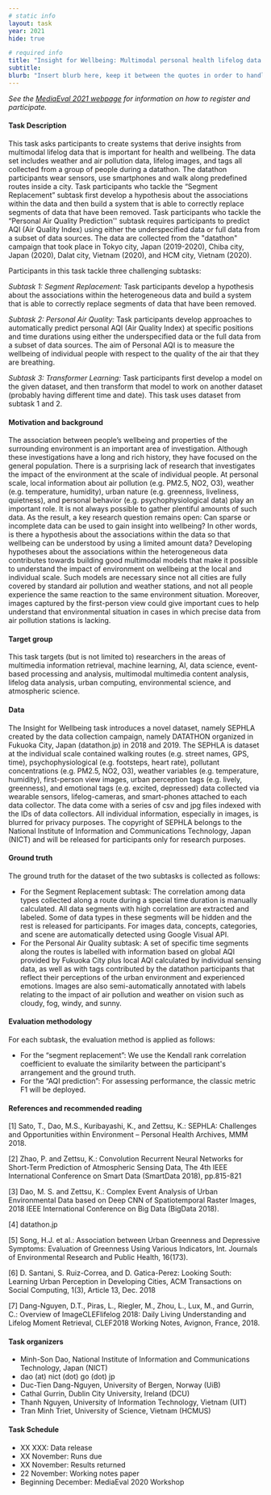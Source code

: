 ```yaml
---
# static info
layout: task
year: 2021
hide: true 

# required info
title: "Insight for Wellbeing: Multimodal personal health lifelog data analysis"
subtitle: 
blurb: "Insert blurb here, keep it between the quotes in order to handle any special characters"
---
```


<!-- # please respect the structure below-->
*See the [MediaEval 2021 webpage](https://multimediaeval.github.io/editions/2021/) for information on how to register and participate.*

#### Task Description
This task asks participants to create systems that derive insights from multimodal lifelog data that is important for health and wellbeing. The data set includes weather and air pollution data, lifelog images, and tags all collected from a group of people during a datathon. The datathon participants wear sensors, use smartphones and walk along predefined routes inside a city. Task participants who tackle the “Segment Replacement” subtask first develop a hypothesis about the associations within the data and then build a system that is able to correctly replace segments of data that have been removed. Task participants who tackle the “Personal Air Quality Prediction'' subtask requires participants to predict AQI (Air Quality Index) using either the underspecified data or full data from a subset of data sources. The data are collected from the "datathon" campaign that took place in Tokyo city, Japan (2019-2020), Chiba city, Japan (2020), Dalat city, Vietnam (2020), and HCM city, Vietnam (2020). 
 
Participants in this task tackle three challenging subtasks:

*Subtask 1: Segment Replacement:* Task participants develop a hypothesis about the associations within the heterogeneous data and build a system that is able to correctly replace segments of data that have been removed.

*Subtask 2: Personal Air Quality:* Task participants develop approaches to automatically predict personal AQI (Air Quality Index) at specific positions and time durations using either the underspecified data or the full data from a subset of data sources. The aim of Personal AQI is to measure the wellbeing of individual people with respect to the quality of the air that they are breathing.

*Subtask 3: Transformer Learning:* Task participants first develop a model on the given dataset, and then transform that model to work on another dataset (probably having different time and date). This task uses dataset from subtask 1 and 2.

#### Motivation and background
The association between people’s wellbeing and properties of the surrounding environment is an important area of investigation. Although these investigations have a long and rich history, they have focused on the general population. There is a surprising lack of research that investigates the impact of the environment at the scale of individual people. At personal scale, local information about air pollution (e.g. PM2.5, NO2, O3), weather (e.g. temperature, humidity), urban nature (e.g. greenness, liveliness, quietness), and personal behavior (e.g. psychophysiological data) play an important role. It is not always possible to gather plentiful amounts of such data. As the result, a key research question remains open: Can sparse or incomplete data can be used to gain insight into wellbeing? In other words, is there a hypothesis about the associations within the data so that wellbeing can be understood by using a limited amount data? Developing hypotheses about the associations within the heterogeneous data contributes towards building good multimodal models that make it possible to understand the impact of environment on wellbeing at the local and individual scale. Such models are necessary since not all cities are fully covered by standard air pollution and weather stations, and not all people experience the same reaction to the same environment situation. Moreover, images captured by the first-person view could give important cues to help understand that environmental situation in cases in which precise data from air pollution stations is lacking.

#### Target group
This task targets (but is not limited to) researchers in the areas of multimedia information retrieval, machine learning, AI, data science, event-based processing and analysis, multimodal multimedia content analysis, lifelog data analysis, urban computing, environmental science, and atmospheric science. 

#### Data
The Insight for Wellbeing task introduces a novel dataset, namely SEPHLA created by the data collection campaign, namely DATATHON organized in Fukuoka City, Japan (datathon.jp) in 2018 and 2019. The SEPHLA is dataset at the individual scale contained walking routes (e.g. street names, GPS, time), psychophysiological (e.g. footsteps, heart rate), pollutant concentrations (e.g. PM2.5, NO2, O3), weather variables (e.g. temperature, humidity), first-person view images, urban perception tags (e.g. lively, greenness), and emotional tags (e.g. excited, depressed) data collected via wearable sensors, lifelog-cameras, and smart-phones attached to each data collector. The data come with a series of csv and jpg files indexed with the IDs of data collectors. All individual information, especially in images, is blurred for privacy purposes. The copyright of SEPHLA belongs to the National Institute of Information and Communications Technology, Japan (NICT) and will be released for participants only for research purposes.

#### Ground truth
The ground truth for the dataset of the two subtasks is collected as follows:
* For the Segment Replacement subtask: The correlation among data types collected along a route during a special time duration is manually calculated. All data segments with high correlation are extracted and labeled. Some of data types in these segments will be hidden and the rest is released for participants. For images data, concepts, categories, and scene are automatically detected using Google Visual API.
* For the Personal Air Quality subtask: A set of specific time segments along the routes is labelled with information based on global AQI provided by Fukuoka City plus local AQI calculated by individual sensing data, as well as with tags contributed by the datathon participants that reflect their perceptions of the urban environment and experienced emotions. Images are also semi-automatically annotated with labels relating to the impact of air pollution and weather on vision such as cloudy, fog, windy, and sunny. 

#### Evaluation methodology
For each subtask, the evaluation method is applied as follows:
* For the “segment replacement”: We use the Kendall rank correlation coefficient to evaluate the similarity between the participant's arrangement and the ground truth.
* For the “AQI prediction”: For assessing performance, the classic metric F1 will be deployed.

#### References and recommended reading
<!-- # Please use the ACM format for references https://www.acm.org/publications/authors/reference-formatting (but no DOI needed)-->
<!-- # The paper title should be a hyperlink leading to the paper online-->

[1] Sato, T., Dao, M.S., Kuribayashi, K., and Zettsu, K.: SEPHLA: Challenges and Opportunities within Environment – Personal Health Archives, MMM 2018.

[2] Zhao, P. and Zettsu, K.: Convolution Recurrent Neural Networks for Short-Term Prediction of Atmospheric Sensing Data, The 4th IEEE International Conference on Smart Data (SmartData 2018), pp.815-821 

[3] Dao, M. S. and Zettsu, K.: Complex Event Analysis of Urban Environmental Data based on Deep CNN of Spatiotemporal Raster Images, 2018 IEEE International Conference on Big Data (BigData 2018).

[4] datathon.jp

[5] Song, H.J. et al.: Association between Urban Greenness and Depressive Symptoms: Evaluation of Greenness Using Various Indicators, Int. Journals of Environmental Research and Public Health, 16(173).

[6] D. Santani, S. Ruiz-Correa, and D. Gatica-Perez: Looking South: Learning Urban Perception in Developing Cities, ACM Transactions on Social Computing, 1(3), Article 13, Dec. 2018

[7] Dang-Nguyen, D.T., Piras, L., Riegler, M., Zhou, L., Lux, M., and Gurrin, C.: Overview of ImageCLEFlifelog 2018: Daily Living Understanding and Lifelog Moment Retrieval, CLEF2018 Working Notes, Avignon, France, 2018.

#### Task organizers
* Minh-Son Dao, National Institute of Information and Communications Technology, Japan (NICT)
* dao (at) nict (dot) go (dot) jp
* Duc-Tien Dang-Nguyen, University of Bergen, Norway (UiB)
* Cathal Gurrin, Dublin City University, Ireland (DCU)
* Thanh Nguyen, University of Information Technology, Vietnam (UIT)
* Tran Minh Triet, University of Science, Vietnam (HCMUS)

#### Task Schedule
* XX XXX: Data release <!-- # Replace XX with your date. We suggest setting the date in June-July-->
* XX November: Runs due <!-- # Replace XX with your date. We suggest setting enough time in order to have enough time to assess and return the results by the Results returned deadline-->
* XX November: Results returned  <!-- Replace XX with your date. Latest possible should be 15 November-->
* 22 November: Working notes paper  <!-- Fixed. Please do not change. Exact date to be decided-->
* Beginning December: MediaEval 2020 Workshop <!-- Fixed. Please do not change. Exact date to be decided-->

<!-- #### Acknolwedgments
<!-- # optional, delete if not used-->
